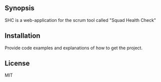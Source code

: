 ## Synopsis

SHC is a web-application for the scrum tool called "Squad Health Check"

## Installation

Provide code examples and explanations of how to get the project.

## License

MIT
